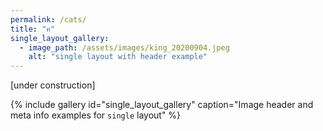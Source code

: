 ```yaml
---
permalink: /cats/
title: "ฅ"
single_layout_gallery:
  - image_path: /assets/images/king_20200904.jpeg
    alt: "single layout with header example"
---
```


[under construction]


{% include gallery id="single_layout_gallery" caption="Image header and meta info examples for `single` layout" %}
